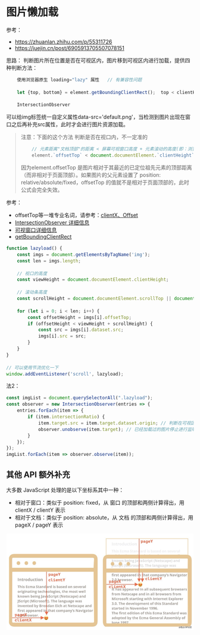 # 图片懒加载

参考：
* https://zhuanlan.zhihu.com/p/55311726
* https://juejin.cn/post/6905913705507078151

思路：
判断图片所在位置是否在可视区内，图片移到可视区内进行加载，提供四种判断方法：
```js
    使用浏览器原生 loading="lazy" 属性   // 有兼容性问题

    let {top, bottom} = element.getBoundingClientRect();  top < clientHeight && bottom > 0  // “元素顶部到可视窗口顶部的距离”小于可视窗口的高度。
    
    IntersectionObserver
```
可以给img标签统一自定义属性data-src='default.png'，当检测到图片出现在窗口之后再补充src属性，此时才会进行图片资源加载。

> 注意：下面的这个方法 判断是否在视口内，不一定准的
> ```js
>     // 元素距离"文档顶部"的距离 < 屏幕可视窗口高度 + 元素滚动的高度(即：浏览器窗口顶部 到 文档顶部之间的距离)
>     element.`offsetTop` < document.documentElement.`clientHeight` + document.documentElement.`scrollTop`     
> ```
> 因为element.offsetTop 是图片相对于其最近的已定位祖先元素的顶部距离（而非相对于页面顶部）。如果图片的父元素设置了 position: relative/absolute/fixed，offsetTop 的值就不是相对于页面顶部的，此时公式会完全失效。


参考：
* offsetTop等一堆专业名词，请参考：[clientX、Offset](../JS/clientX%20pageX等/clientX_pageX.md)
* [IntersectionObserver 详细信息](../JS/clientX%20pageX等/IntersectionObserver.md)
* [可视窗口详细信息](../JS/clientX%20pageX等/可视窗口.md)
* [getBoundingClientRect](../JS/clientX%20pageX等/getBoundingClientRect.md)

```js
function lazyload() {
    const imgs = document.getElementsByTagName('img');
    const len = imgs.length;
    
    // 视口的高度
    const viewHeight = document.documentElement.clientHeight;
    
    // 滚动条高度
    const scrollHeight = document.documentElement.scrollTop || document.body.scrollTop;

    for (let i = 0; i < len; i++) {
        const offsetHeight = imgs[i].offsetTop;
        if (offsetHeight < viewHeight + scrollHeight) {
            const src = imgs[i].dataset.src;
            imgs[i].src = src;
        }
    }
}

// 可以使用节流优化一下
window.addEventListener('scroll', lazyload);
```

法2：
```js
const imgList = document.querySelectorAll(".lazyload");
const observer = new IntersectionObserver(entries => {
    entries.forEach(item => {
        if (item.intersectionRatio) {
            item.target.src = item.target.dataset.origin; // 判断在可视区了，把data-origin的值放到src
            observer.unobserve(item.target); // 已经加载过的图片停止进行监听
        }
    });
});
imgList.forEach(item => observer.observe(item));
```

## 其他 API 额外补充
大多数 JavaScript 处理的是以下坐标系其中一种：

* 相对于窗口：类似于 position: fixed，从 窗口 的顶部和两侧计算得出，用 clientX / clientY 表示
* 相对于文档：类似于 position: absolute，从 文档 的顶部和两侧计算得出，用 pageX / pageY 表示

![JS坐标体系](./icon/lazy-load.jpg)